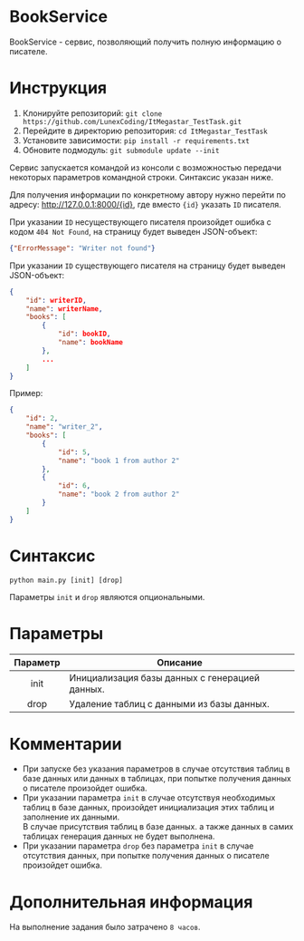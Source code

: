 # BookService

BookService - сервис, позволяющий получить полную информацию о писателе.

# Инструкция

1. Клонируйте репозиторий: `git clone https://github.com/LunexCoding/ItMegastar_TestTask.git`
2. Перейдите в директорию репозитория: `cd ItMegastar_TestTask`
3. Установите зависимости: `pip install -r requirements.txt`
4. Обновите подмодуль: `git submodule update --init`

Сервис запускается командой из консоли с возможностью передачи некоторых параметров командной строки. Синтаксис указан ниже.

Для получения информации по конкретному автору нужно перейти по адресу: http://127.0.0.1:8000/{id}, где вместо `{id}` указать `ID` писателя.

При указании `ID` несуществующего писателя произойдет ошибка с кодом `404 Not Found`, на страницу будет выведен JSON-объект:
```json
{"ErrorMessage": "Writer not found"}
```

При указании `ID` существующего писателя на страницу будет выведен JSON-объект:
```json
{
    "id": writerID, 
    "name": writerName, 
    "books": [
        {
            "id": bookID, 
            "name": bookName
        }, 
        ...
    ]
}
```

Пример:
```json
{
    "id": 2, 
    "name": "writer_2", 
    "books": [
        {
            "id": 5, 
            "name": "book 1 from author 2"
        }, 
        {
            "id": 6, 
            "name": "book 2 from author 2"
        }
    ]
}
```

# Синтаксис

`python main.py [init] [drop]`

Параметры `init` и `drop` являются опциональными.

# Параметры

|  Параметр	  | Описание 	                                      |
|:-----------:|-------------------------------------------------|
|    init	    | Инициализация базы данных с генерацией данных.	 |
|  	   drop   | Удаление таблиц с данными из базы данных.	      |

# Комментарии

* При запуске без указания параметров в случае отсутствия таблиц в базе данных или данных в таблицах, при попытке получения данных о писателе произойдет ошибка.
* При указании параметра `init` в случае отсутствуя необходимых таблиц в базе данных, произойдет инициализация этих таблиц и заполнение их данными.<br>
В случае присутствия таблиц в базе данных. а также данных в самих таблицах генерация данных не будет выполнена.
* При указании параметра `drop` без параметра `init` в случае отсутствия данных, при попытке получения данных о писателе произойдет ошибка.

# Дополнительная информация

На выполнение задания было затрачено `8 часов`.